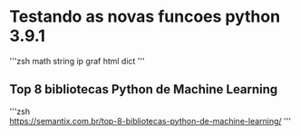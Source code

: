 # Testando as novas funcoes python 3.9.1
'''zsh
math
string
ip
graf
html
dict
'''



## Top 8 bibliotecas Python de Machine Learning
'''zsh   
  https://semantix.com.br/top-8-bibliotecas-python-de-machine-learning/
'''  
